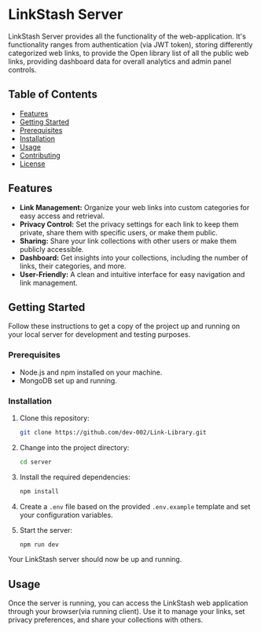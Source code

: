 # LinkStash Server

LinkStash Server provides all the functionality of the web-application. It's functionality ranges from authentication (via JWT token), storing differently categorized web links, to provide the Open library list of all the public web links, providing dashboard data for overall analytics and admin panel controls.

## Table of Contents

- [Features](#features)
- [Getting Started](#getting-started)
- [Prerequisites](#prerequisites)
- [Installation](#installation)
- [Usage](#usage)
- [Contributing](#contributing)
- [License](#license)

## Features

- **Link Management:** Organize your web links into custom categories for easy access and retrieval.
- **Privacy Control:** Set the privacy settings for each link to keep them private, share them with specific users, or make them public.
- **Sharing:** Share your link collections with other users or make them publicly accessible.
- **Dashboard:** Get insights into your collections, including the number of links, their categories, and more.
- **User-Friendly:** A clean and intuitive interface for easy navigation and link management.

## Getting Started

Follow these instructions to get a copy of the project up and running on your local server for development and testing purposes.

### Prerequisites

- Node.js and npm installed on your machine.
- MongoDB set up and running.

### Installation

1. Clone this repository:

   ```bash
   git clone https://github.com/dev-002/Link-Library.git
   ```

2. Change into the project directory:

   ```bash
   cd server
   ```

3. Install the required dependencies:

   ```bash
   npm install
   ```

4. Create a `.env` file based on the provided `.env.example` template and set your configuration variables.

5. Start the server:

   ```bash
   npm run dev
   ```

Your LinkStash server should now be up and running.

## Usage

Once the server is running, you can access the LinkStash web application through your browser(via running client). Use it to manage your links, set privacy preferences, and share your collections with others.
